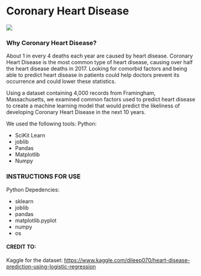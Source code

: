 # Coronary Heart Disease

![](https://drtanandpartners.com.my/wp-content/uploads/2019/02/heart-disease-1140x628.jpg)

### Why Coronary Heart Disease?
About 1 in every 4 deaths each year are caused by heart disease. Coronary Heart Disease is the most common type of heart disease, causing over half the heart disease deaths in 2017.
Looking for comorbid factors and being able to predict heart disease in patients could help doctors prevent its occurrence and could lower these statistics. 

Using a dataset containing 4,000 records from Framingham, Massachusetts, we examined common factors used to predict heart disease to create a machine learning model that would predict the likeliness of developing Coronary Heart Disease in the next 10 years.

We used the following tools:
 Python:
  - SciKit Learn
  - joblib
  - Pandas
  - Matplotlib
  - Numpy
  
### INSTRUCTIONS FOR USE

Python Depedencies:
  - sklearn
  - joblib
  - pandas
  - matplotlib.pyplot
  - numpy
  - os

#### CREDIT TO:
Kaggle for the dataset: https://www.kaggle.com/dileep070/heart-disease-prediction-using-logistic-regression
